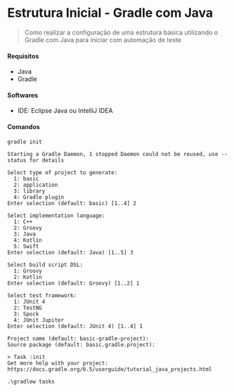 # Estrutura Inicial - Gradle com Java

> Como realizar a configuração de uma estrutura básica utilizando o Gradle com Java para iniciar com automação de teste

#### Requisitos
- Java
- Gradle

#### Softwares
- IDE: Eclipse Java ou IntelliJ IDEA

#### Comandos

```
gradle init

Starting a Gradle Daemon, 1 stopped Daemon could not be reused, use --status for details

Select type of project to generate:
  1: basic
  2: application
  3: library
  4: Gradle plugin
Enter selection (default: basic) [1..4] 2

Select implementation language:
  1: C++
  2: Groovy
  3: Java
  4: Kotlin
  5: Swift
Enter selection (default: Java) [1..5] 3

Select build script DSL:
  1: Groovy
  2: Kotlin
Enter selection (default: Groovy) [1..2] 1

Select test framework:
  1: JUnit 4
  2: TestNG
  3: Spock
  4: JUnit Jupiter
Enter selection (default: JUnit 4) [1..4] 1

Project name (default: basic-gradle-project):
Source package (default: basic.gradle.project):

> Task :init
Get more help with your project: https://docs.gradle.org/6.5/userguide/tutorial_java_projects.html
```
 
```
.\gradlew tasks
```


